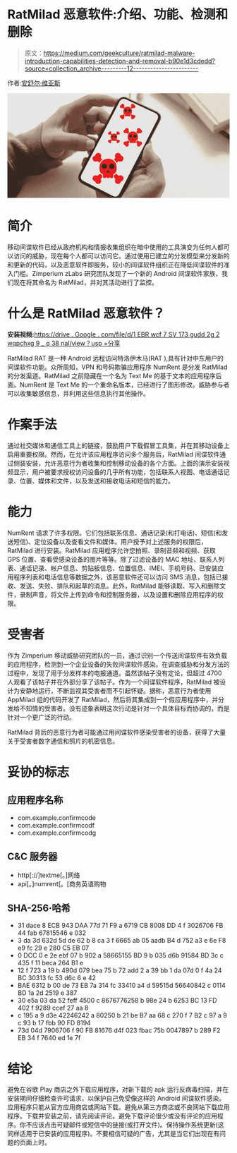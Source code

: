 # RatMilad 恶意软件:介绍、功能、检测和删除

> 原文：<https://medium.com/geekculture/ratmilad-malware-introduction-capabilities-detection-and-removal-b90e1d3cdedd?source=collection_archive---------12----------------------->

作者:[安舒尔·维亚斯](https://www.instagram.com/_ansh_vyas/)

![](img/653f42a5e222148413b01d03501c2149.png)

# **简介**

移动间谍软件已经从政府机构和情报收集组织在暗中使用的工具演变为任何人都可以访问的威胁，现在每个人都可以访问它。通过使用已建立的分发模型来分发新的和更新的代码，以及恶意软件即服务，较小的间谍软件组织正在降低间谍软件的准入门槛。Zimperium zLabs 研究团队发现了一个新的 Android 间谍软件家族，我们现在将其命名为 RatMilad，并对其活动进行了监控。

# 什么是 RatMilad 恶意软件？

**安装视频:**[https://drive . Google . com/file/d/1 EBR wcf 7 SV 173 gudd 2g 2 wqpchxg 9 _ q 38 nal/view？usp =分享](https://drive.google.com/file/d/1ebRwcf7Sv173GUDG2wQPChXg9_q38nAl/view?usp=sharing)

RatMilad RAT 是一种 Android 远程访问特洛伊木马(RAT ),具有针对中东用户的间谍软件功能。众所周知，VPN 和号码欺骗应用程序 NumRent 是分发 RatMilad 的分发渠道。RatMilad 之前隐藏在一个名为 Text Me 的基于文本的应用程序后面。NumRent 是 Text Me 的一个重命名版本，已经进行了图形修改。威胁参与者可以收集敏感信息，并利用这些信息执行其他操作。

# 作案手法

通过社交媒体和通信工具上的链接，鼓励用户下载假冒工具集，并在其移动设备上启用重要权限。然而，在允许该应用程序访问多个服务后，RatMilad 间谍软件通过侧装安装，允许恶意行为者收集和控制移动设备的各个方面。上面的演示安装视频显示，用户被要求授权访问设备的几乎所有功能，包括联系人视图、电话通话记录、位置、媒体和文件，以及发送和接收电话和短信的能力。

# 能力

NumRent 请求了许多权限。它们包括联系信息、通话记录(和打电话)、短信(和发送短信)、定位设备以及查看文件和媒体。用户授予对上述服务的权限后，RatMilad 进行安装。RatMilad 应用程序允许您拍照、录制音频和视频、获取 GPS 位置、查看受感染设备的图片等等。除了过滤设备的 MAC 地址、联系人列表、通话记录、帐户信息、剪贴板信息、位置信息、IMEI、手机号码、已安装应用程序列表和电话信息等数据之外，该恶意软件还可以访问 SMS 消息，包括已接收、发送、失败、排队和起草的消息。此外，RatMilad 能够读取、写入和删除文件，录制声音，将文件上传到命令和控制服务器，以及设置和删除应用程序的权限。

# 受害者

作为 Zimperium 移动威胁研究团队的一员，通过识别一个传送间谍软件有效负载的应用程序，检测到一个企业设备的失败间谍软件感染。在调查威胁和分发方法的过程中，发现了用于分发样本的电报通道。虽然该帖子没有定论，但超过 4700 人观看了该帖子并在外部分享了该帖子。作为一个间谍软件程序，RatMilad 被设计为安静地运行，不断监视其受害者而不引起怀疑。据称，恶意行为者使用 AppMilad 组的代码开发了 RatMilad，然后将其集成到一个假应用程序中，并分发给不知情的受害者。没有迹象表明这次行动是针对一个具体目标而协调的，而是针对一个更广泛的行动。

RatMilad 背后的恶意行为者可能通过用间谍软件感染受害者的设备，获得了大量关于受害者数字通信和照片的机密信息。

# 妥协的标志

## 应用程序名称

*   com.example.confirmcode
*   com.example.confirmcodf
*   com.example.confirmcodg

## C&C 服务器

*   http[://]textme[。]网络
*   api[。]numrent[。[商务英语购物

## SHA-256·哈希

*   31 dace 8 ECB 943 DAA 77d 71 F9 a 6719 CB 8008 DD 4 f 3026706 FB 44 fab 67815546 e 032
*   3 da 3d 632d 5d de 62 b 8 ca 3 f 6665 ab 05 aadb B4 d 752 a3 e 6e F8 e9 fc 29 e 280 C5 EB 07
*   0 DCC 0 e 2e ebf 07 b 902 a 58665155 BD 9 b 035 d6b 91584 BD 3c c 435 f 11 beca 264 B1 e
*   12 f 723 a 19 b 490d 079 bea 75 b 72 add 2 a 39 bb 1 da 07d 0 f 4a 24 BC 30313 fc 53 d6c 6 e 42
*   BAE 6312 b 00 de 73 EB 7a 314 fc 33410 a4 d 59515d 56640842 c 0114 BD 1a 2d 2519 e 387
*   30 e5a 03 da 52 feff 4500 c 8676776258 b 98e 24 b 6253 BC 13 FD 402 f 9289 ccef 27 aa 8
*   c 195 a 9 d3e 42246242 a 80250 b 21 be B7 aa 68 c 270 f 7 B2 c 97 a 9 c 93 b 17 fbb 90 FD 8194
*   73d 04d 7906706 f 90 FB 81676 d4f 023 fbac 75b 0047897 b 289 F2 EB 34 f 7640 ed 1e 7f

# 结论

避免在谷歌 Play 商店之外下载应用程序，对新下载的 apk 运行反病毒扫描，并在安装期间仔细检查许可请求，以保护自己免受像这样的 Android 间谍软件感染。应用程序只能从官方应用商店或网站下载。避免从第三方商店或不良网站下载应用程序。下载并安装之前，请先阅读评论。避免下载评论很少或没有评论的应用程序。你不应该点击可疑邮件或短信中的链接(或打开文件)。保持操作系统更新(这同样适用于已安装的应用程序)。不要相信可疑的广告，尤其是当它们出现在有问题的页面上时。
